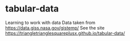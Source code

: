# tabular-data
Learning to work with data
Data taken from https://data.giss.nasa.gov/gistemp/
See the site https://triangletrianglesquareplusx.github.io/tabular-data/
